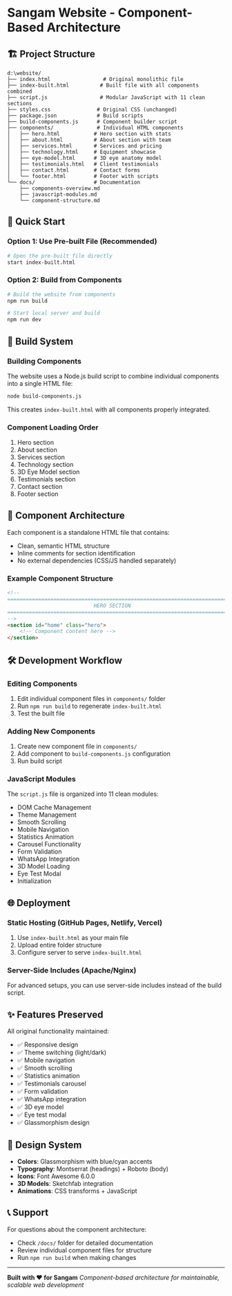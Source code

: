 # Sangam Website - Component-Based Architecture

## 🏗️ Project Structure

```
d:\website/
├── index.html                 # Original monolithic file
├── index-built.html          # Built file with all components combined
├── script.js                 # Modular JavaScript with 11 clean sections
├── styles.css               # Original CSS (unchanged)
├── package.json             # Build scripts
├── build-components.js      # Component builder script
├── components/              # Individual HTML components
│   ├── hero.html           # Hero section with stats
│   ├── about.html          # About section with team
│   ├── services.html       # Services and pricing
│   ├── technology.html     # Equipment showcase
│   ├── eye-model.html      # 3D eye anatomy model
│   ├── testimonials.html   # Client testimonials
│   ├── contact.html        # Contact forms
│   └── footer.html         # Footer with scripts
└── docs/                   # Documentation
    ├── components-overview.md
    ├── javascript-modules.md
    └── component-structure.md
```

## 🚀 Quick Start

### Option 1: Use Pre-built File (Recommended)
```bash
# Open the pre-built file directly
start index-built.html
```

### Option 2: Build from Components
```bash
# Build the website from components
npm run build

# Start local server and build
npm run dev
```

## 🔧 Build System

### Building Components
The website uses a Node.js build script to combine individual components into a single HTML file:

```bash
node build-components.js
```

This creates `index-built.html` with all components properly integrated.

### Component Loading Order
1. Hero section
2. About section  
3. Services section
4. Technology section
5. 3D Eye Model section
6. Testimonials section
7. Contact section
8. Footer section

## 📁 Component Architecture

Each component is a standalone HTML file that contains:
- Clean, semantic HTML structure
- Inline comments for section identification
- No external dependencies (CSS/JS handled separately)

### Example Component Structure
```html
<!--
==========================================================================
                            HERO SECTION
==========================================================================
-->
<section id="home" class="hero">
    <!-- Component content here -->
</section>
```

## 🛠️ Development Workflow

### Editing Components
1. Edit individual component files in `components/` folder
2. Run `npm run build` to regenerate `index-built.html`
3. Test the built file

### Adding New Components
1. Create new component file in `components/`
2. Add component to `build-components.js` configuration
3. Run build script

### JavaScript Modules
The `script.js` file is organized into 11 clean modules:
- DOM Cache Management
- Theme Management
- Smooth Scrolling
- Mobile Navigation
- Statistics Animation
- Carousel Functionality
- Form Validation
- WhatsApp Integration
- 3D Model Loading
- Eye Test Modal
- Initialization

## 🌐 Deployment

### Static Hosting (GitHub Pages, Netlify, Vercel)
1. Use `index-built.html` as your main file
2. Upload entire folder structure
3. Configure server to serve `index-built.html`

### Server-Side Includes (Apache/Nginx)
For advanced setups, you can use server-side includes instead of the build script.

## ✨ Features Preserved

All original functionality maintained:
- ✅ Responsive design
- ✅ Theme switching (light/dark)
- ✅ Mobile navigation
- ✅ Smooth scrolling
- ✅ Statistics animation
- ✅ Testimonials carousel
- ✅ Form validation
- ✅ WhatsApp integration
- ✅ 3D eye model
- ✅ Eye test modal
- ✅ Glassmorphism design

## 🎨 Design System

- **Colors**: Glassmorphism with blue/cyan accents
- **Typography**: Montserrat (headings) + Roboto (body)
- **Icons**: Font Awesome 6.0.0
- **3D Models**: Sketchfab integration
- **Animations**: CSS transforms + JavaScript

## 📞 Support

For questions about the component architecture:
- Check `/docs/` folder for detailed documentation
- Review individual component files for structure
- Run `npm run build` when making changes

---

**Built with ❤️ for Sangam**
*Component-based architecture for maintainable, scalable web development*